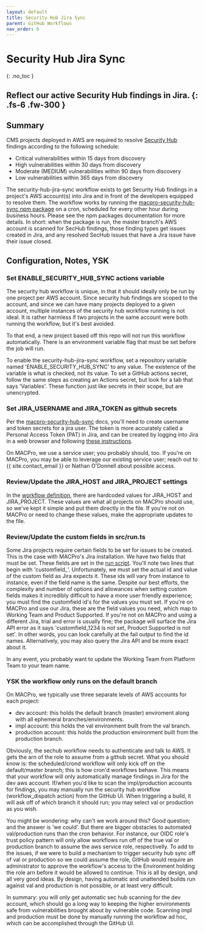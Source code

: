```yaml
---
layout: default
title: Security Hub Jira Sync
parent: GitHub Workflows
nav_order: 6
---
```


# Security Hub Jira Sync
{: .no_toc }

Reflect our active Security Hub findings in Jira.
{: .fs-6 .fw-300 }
---

## Summary

CMS projects deployed in AWS are required to resolve [Security Hub](https://docs.aws.amazon.com/securityhub/latest/userguide/what-is-securityhub.html) findings according to the following schedule:
- Critical vulnerabilities within 15 days from discovery
- High vulnerabilities within 30 days from discovery
- Moderate (MEDIUM) vulnerabilities within 90 days from discovery
- Low vulnerabilities within 365 days from discovery

The security-hub-jira-sync workflow exists to get Security Hub findings in a project's AWS account(s) into Jira and in front of the developers equipped to resolve them.  The workflow works by running the [macpro-security-hub-sync npm package](https://www.npmjs.com/package/@enterprise-cmcs/macpro-security-hub-sync) on a cron, scheduled for every other hour during business hours.  Please see the npm packages documentation for more details.  In short:  when the package is run, the master branch's AWS account is scanned for SecHub findings, those finding types get issues created in Jira, and any resolved SecHub issues that have a Jira issue have their issue closed.

## Configuration, Notes, YSK

### Set ENABLE_SECURITY_HUB_SYNC actions variable
The security hub workflow is unique, in that it should ideally only be run by one project per AWS account.  Since security hub findings are scoped to the account, and since we can have many projects deployed to a given account, multiple instances of the security hub workflow running is not ideal.  It is rather harmless if two projects in the same account were both running the workflow, but it's best avoided. 

To that end, a new project based off this repo will not run this workflow automatically.  There is an environment variable flag that must be set before the job will run.

To enable the security-hub-jira-sync workflow, set a repository variable named 'ENABLE_SECURITY_HUB_SYNC' to any value.  The existence of the variable is what is checked, not its value.  To set a GitHub actions secret, follow the same steps as creating an Actions secret, but look for a tab that says 'Variables'.  These function just like secrets in their scope, but are unencrypted. 

### Set JIRA_USERNAME and JIRA_TOKEN as github secrets

Per the [macpro-security-hub-sync](https://www.npmjs.com/package/@enterprise-cmcs/macpro-security-hub-sync) docs, you'll need to create username and token secrets for a jira user.  The token is more accurately called a Personal Access Token (PAT) in Jira, and can be created by logging into Jira in a web browser and following [these instructions](https://confluence.atlassian.com/enterprise/using-personal-access-tokens-1026032365.html#UsingPersonalAccessTokens-CreatingPATsintheapplication).

On MACPro, we use a service user; you probably should, too.  If you're on MACPro, you may be able to leverage our existing service user; reach out to {{ site.contact_email }} or Nathan O'Donnell about possible access.

### Review/Update the JIRA_HOST and JIRA_PROJECT settings

In the [workflow definition](../../../.github/workflows/security-hub-jira-sync.yml), there are hardcoded values for JIRA_HOST and JIRA_PROJECT.  These values are what all projects on MACPro should use, so we've kept it simple and put them directly in the file.  If you're not on MACPro or need to change these values, make the appropriate updates to the file.

### Review/Update the custom fields in src/run.ts

Some Jira projects require certain fields to be set for issues to be created.  This is the case with MACPro's Jira installation.  We have two fields that must be set.  These fields are set in the [run script](../../../src/run.ts).  You'll note two lines that begin with 'customfield_'.  Unfortunately, we must set the actual id and value of the custom field as Jira expects it.  These ids will vary from instance to instance, even if the field name is the same.  Despite our best efforts, the complexity and number of options and allowances when setting custom fields makes it incredibly difficult to have a more user friendly experience; you must find the customfield id's for the values you must set.  If you're on MACPro and use our Jira, these are the field values you need, which map to Working Team and Product Supported.  If you're not on MACPro and using a different Jira, trial and error is usually fine; the package will surface the Jira API error as it says 'customfield_1234 is not set, Product Supported is not set'.  In other words, you can look carefully at the fail output to find the id names.  Alternatively, you may also query the Jira API and be more exact about it.

In any event, you probably want to update the Working Team from Platform Team to your team name.

### YSK the workflow only runs on the default branch

On MACPro, we typically use three separate levels of AWS accounts for each project:
- dev account:  this holds the default branch (master) enviroment along with all ephemeral branches/environments.
- impl account:  this holds the val environment built from the val branch.
- production account:  this holds the production environment built from the production branch.

Obviously, the sechub workflow needs to authenticate and talk to AWS.  It gets the arn of the role to assume from a github secret.  What you should know is:  the scheduled/crond workflow will only kick off on the default/master branch; this is how cron'd workflows behave.  This means that your workflow will only automatically manage findings in Jira for the dev aws account.  If/when you'd like to scan the impl/production accounts for findings, you may manually run the security hub workflow (workflow_dispatch action) from the GitHub UI.  When triggering a build, it will ask off of which branch it should run; you may select val or production as you wish.

You might be wondering:  why can't we work around this?  Good question; and the answer is 'we could'.  But there are bigger obstacles to automated val/production runs than the cron behavior.  For instance, our OIDC role's trust policy pattern will only allow workflows run off of the true val or production branch to assume the aws service role, respectivelly.  To add to the issues, if we were to build a mechanism to trigger security hub sync off of val or production so we could assume the role, GitHub would require an administrator to approve the workflow's access to the Environment holding the role arn before it would be allowed to continue.  This is all by design, and all very good ideas.  By design, having automatic and unattended builds run against val and production is not possible, or at least very difficult.

In summary:  you will only get automatic sec hub scanning for the dev account, which should go a long way to keeping the higher environments safe from vulnerabilities brought about by vulnerable code.  Scanning impl and production must be done by manually running the workflow ad hoc, which can be accomplished through the GitHub UI.